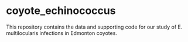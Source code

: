 # coyote_echinococcus
This repository contains the data and supporting code for our study of E. multilocularis infections in Edmonton coyotes.
